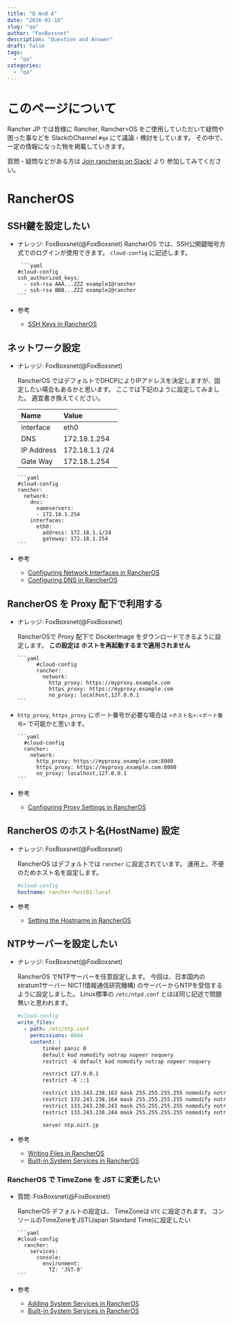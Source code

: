 ```yaml
---
title: "Q And A"
date: "2016-01-18"
slug: "qa"
author: "FoxBoxsnet"
description: "Question and Answer"
draft: false
tags:
  - "qa"
categories:
  - "qa"
---
```

# このページについて
Rancher JP では皆様に Rancher, Rancher>OS をご使用していただいて疑問や困った事などを SlackのChannel `#qa` にて議論・検討をしています。
その中で、一定の情報になった物を掲載していきます。

質問・疑問などがある方は  [Join rancherjp on Slack\!](https://rancherjp.herokuapp.com/) より 参加してみてください。




# RancherOS

## SSH鍵を設定したい
+ ナレッジ: FoxBoxsnet(@FoxBoxsnet)
    RancherOS では、SSH公開鍵暗号方式でのログインが使用できます。
    `cloud-config` に記述します。

       ```yaml
      #cloud-config
      ssh_authorized_keys:
        - ssh-rsa AAA...ZZZ example1@rancher
        - ssh-rsa BBB...ZZZ example2@rancher
      ```

+ 参考
  + [SSH Keys in RancherOS](https://docs.rancher.com/os/configuration/ssh-keys/)


## ネットワーク設定
+ ナレッジ: FoxBoxsnet(@FoxBoxsnet)

    RancherOS ではデフォルトでDHCPによりIPアドレスを決定しますが、固定したい場合もあるかと思います。
    ここでは下記のように設定してみました。
    適宜書き換えてください。

    | Name | Value |
    |:-----|:------|
    | interface | eth0 |
    | DNS  | 172.18.1.254|
    | IP Address | 172.18.1.1 /24 |
    | Gate Way | 172.18.1.254 |

      ```yaml
      #cloud-config
      rancher:
        network:
          dns:
            nameservers:
            - 172.18.1.254
          interfaces:
            eth0:
              address: 172.18.1.1/24
              gateway: 172.18.1.254
      ```

+ 参考
  + [Configuring Network Interfaces in RancherOS](https://docs.rancher.com/os/networking/interfaces/)
  + [Configuring DNS in RancherOS](https://docs.rancher.com/os/networking/dns/)


## RancherOS を Proxy 配下で利用する
+ ナレッジ: FoxBoxsnet(@FoxBoxsnet)

    RancherOSで Proxy 配下で DockerImage をダウンロードできるように設定します。
    **この設定は ホストを再起動するまで適用されません**

      ```yaml
            #cloud-config
            rancher:
              network:
                http_proxy: https://myproxy.example.com
                https_proxy: https://myproxy.example.com
                no_proxy: localhost,127.0.0.1
      ```

+ `http_proxy`, `https_proxy` にポート番号が必要な場合は `<ホスト名>:<ポート番号>` で可能かと思います。

      ```yaml
        #cloud-config
        rancher:
          network:
            http_proxy: https://myproxy.example.com:8080
            https_proxy: https://myproxy.example.com:8080
            no_proxy: localhost,127.0.0.1
      ```

+ 参考
  + [Configuring Proxy Settings in RancherOS](https://docs.rancher.com/os/networking/proxy-settings/)


## RancherOS のホスト名(HostName) 設定
  + ナレッジ: FoxBoxsnet(@FoxBoxsnet)

    RancherOS はデフォルトでは `rancher` に設定されています。
    運用上、不便のためホスト名を設定します。

      ```yaml
      #cloud-config
      hostname: rancher-host01.local
      ```

+ 参考
  + [Setting the Hostname in RancherOS](https://docs.rancher.com/os/configuration/hostname/)


## NTPサーバーを設定したい
  + ナレッジ: FoxBoxsnet(@FoxBoxsnet)

    RancherOS でNTPサーバーを任意設定します。
    今回は、日本国内の stratum1サーバー NICT(情報通信研究機構) のサーバーからNTPを受信するように設定しました。
    Linux標準の `/etc/ntpd.conf` とほぼ同じ記述で問題無いと思われます。

      ```yaml
      #cloud-config
      write_files:
        - path: /etc/ntp.conf
          permissions: 0644
          content: |
              tinker panic 0
              default kod nomodify notrap nopeer noquery
              restrict -6 default kod nomodify notrap nopeer noquery

              restrict 127.0.0.1
              restrict -6 ::1

              restrict 133.243.238.163 mask 255.255.255.255 nomodify notrap noquery
              restrict 133.243.238.164 mask 255.255.255.255 nomodify notrap noquery
              restrict 133.243.238.243 mask 255.255.255.255 nomodify notrap noquery
              restrict 133.243.238.244 mask 255.255.255.255 nomodify notrap noquery

              server ntp.nict.jp
      ```

  + 参考
    + [Writing Files in RancherOS](https://docs.rancher.com/os/configuration/write-files/)
    + [Built\-in System Services in RancherOS](https://docs.rancher.com/os/system-services/built-in-system-services/)

### RancherOS で TimeZone を JST に変更したい
+ 質問: FoxBoxsnet(@FoxBoxsnet)

    RancherOS デフォルトの設定は、 TimeZoneは `UTC` に設定されます。
    コンソールのTimeZoneをJST(Japan Standard Time)に設定したい

      ```yaml
      #cloud-config
        rancher:
          services:
            console:
              environment:
                TZ: 'JST-9'
      ```

+ 参考
    + [Adding System Services in RancherOS](https://docs.rancher.com/os/system-services/adding-system-services/)
    + [Built\-in System Services in RancherOS](https://docs.rancher.com/os/system-services/built-in-system-services/)
